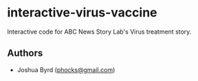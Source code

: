 # interactive-virus-vaccine

Interactive code for ABC News Story Lab's Virus treatment story.

## Authors

- Joshua Byrd ([phocks@gmail.com](mailto:phocks@gmail.com))
